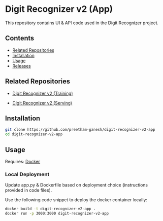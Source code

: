 # Digit Recognizer v2 (App)

This repository contains UI & API code used in the Digit Recognizer project.

## Contents

- [Related Repositories](https://github.com/preetham-ganesh/digit-recognizer-v2-app#related-repositories)
- [Installation](https://github.com/preetham-ganesh/digit-recognizer-v2-app#installation)
- [Usage](https://github.com/preetham-ganesh/digit-recognizer-v2-app#usage)
- [Releases](https://github.com/preetham-ganesh/digit-recognizer-v2-app#releases)

## Related Repositories

- [Digit Recognizer v2 (Training)](https://github.com/preetham-ganesh/digit-recognizer-v2-training)

- [Digit Recognizer v2 (Serving)](https://github.com/preetham-ganesh/digit-recognizer-v2-serving)

## Installation

```bash
git clone https://github.com/preetham-ganesh/digit-recognizer-v2-app
cd digit-recognizer-v2-app
```

## Usage

Requires: [Docker](https://www.docker.com)

### Local Deployment

Update app.py & Dockerfile based on deployment choice (instructions provided in code files).

Use the following code snippet to deploy the docker container locally:

```bash
docker build -t digit-recognizer-v2-app .
docker run -p 3000:3000 digit-recognizer-v2-app
```

